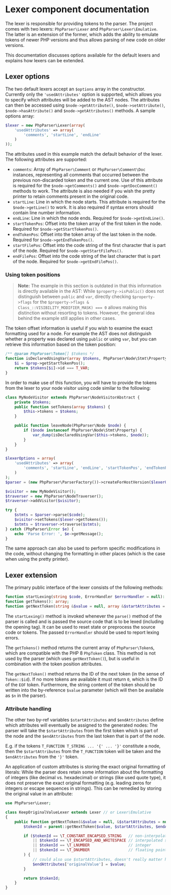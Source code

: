 Lexer component documentation
=============================

The lexer is responsible for providing tokens to the parser. The project comes with two lexers: `PhpParser\Lexer` and
`PhpParser\Lexer\Emulative`. The latter is an extension of the former, which adds the ability to emulate tokens of
newer PHP versions and thus allows parsing of new code on older versions.

This documentation discusses options available for the default lexers and explains how lexers can be extended.

Lexer options
-------------

The two default lexers accept an `$options` array in the constructor. Currently only the `'usedAttributes'` option is
supported, which allows you to specify which attributes will be added to the AST nodes. The attributes can then be
accessed using `$node->getAttribute()`, `$node->setAttribute()`, `$node->hasAttribute()` and `$node->getAttributes()`
methods. A sample options array:

```php
$lexer = new PhpParser\Lexer(array(
    'usedAttributes' => array(
        'comments', 'startLine', 'endLine'
    )
));
```

The attributes used in this example match the default behavior of the lexer. The following attributes are supported:

 * `comments`: Array of `PhpParser\Comment` or `PhpParser\Comment\Doc` instances, representing all comments that occurred
   between the previous non-discarded token and the current one. Use of this attribute is required for the
   `$node->getComments()` and `$node->getDocComment()` methods to work. The attribute is also needed if you wish the pretty
   printer to retain comments present in the original code.
 * `startLine`: Line in which the node starts. This attribute is required for the `$node->getLine()` to work. It is also
   required if syntax errors should contain line number information.
 * `endLine`: Line in which the node ends. Required for `$node->getEndLine()`.
 * `startTokenPos`: Offset into the token array of the first token in the node. Required for `$node->getStartTokenPos()`.
 * `endTokenPos`: Offset into the token array of the last token in the node. Required for `$node->getEndTokenPos()`.
 * `startFilePos`: Offset into the code string of the first character that is part of the node. Required for `$node->getStartFilePos()`.
 * `endFilePos`: Offset into the code string of the last character that is part of the node. Required for `$node->getEndFilePos()`.

### Using token positions

> **Note:** The example in this section is outdated in that this information is directly available in the AST: While
> `$property->isPublic()` does not distinguish between `public` and `var`, directly checking `$property->flags` for
> the `$property->flags & Class_::VISIBILITY_MODIFIER_MASK) === 0` allows making this distinction without resorting to
> tokens. However, the general idea behind the example still applies in other cases.

The token offset information is useful if you wish to examine the exact formatting used for a node. For example the AST
does not distinguish whether a property was declared using `public` or using `var`, but you can retrieve this
information based on the token position:

```php
/** @param PhpParser\Token[] $tokens */
function isDeclaredUsingVar(array $tokens, PhpParser\Node\Stmt\Property $prop) {
    $i = $prop->getStartTokenPos();
    return $tokens[$i]->id === T_VAR;
}
```

In order to make use of this function, you will have to provide the tokens from the lexer to your node visitor using
code similar to the following:

```php
class MyNodeVisitor extends PhpParser\NodeVisitorAbstract {
    private $tokens;
    public function setTokens(array $tokens) {
        $this->tokens = $tokens;
    }

    public function leaveNode(PhpParser\Node $node) {
        if ($node instanceof PhpParser\Node\Stmt\Property) {
            var_dump(isDeclaredUsingVar($this->tokens, $node));
        }
    }
}

$lexerOptions = array(
    'usedAttributes' => array(
        'comments', 'startLine', 'endLine', 'startTokenPos', 'endTokenPos'
    )
);
$parser = (new PhpParser\ParserFactory())->createForHostVersion($lexerOptions);

$visitor = new MyNodeVisitor();
$traverser = new PhpParser\NodeTraverser();
$traverser->addVisitor($visitor);

try {
    $stmts = $parser->parse($code);
    $visitor->setTokens($lexer->getTokens());
    $stmts = $traverser->traverse($stmts);
} catch (PhpParser\Error $e) {
    echo 'Parse Error: ', $e->getMessage();
}
```

The same approach can also be used to perform specific modifications in the code, without changing the formatting in
other places (which is the case when using the pretty printer).

Lexer extension
---------------

The primary public interface of the lexer consists of the following methods:

```php
function startLexing(string $code, ErrorHandler $errorHandler = null): void;
function getTokens(): array;
function getNextToken(string &$value = null, array &$startAttributes = null, array &$endAttributes = null): int;
```

The `startLexing()` method is invoked whenever the `parse()` method of the parser is called and is passed the source
code that is to be lexed (including the opening tag). It can be used to reset state or preprocess the source code or tokens. The
passed `ErrorHandler` should be used to report lexing errors.

The `getTokens()` method returns the current array of `PhpParser\Token`s, which are compatible with the PHP 8 `PhpToken`
class. This method is not used by the parser (which uses `getNextToken()`), but is useful in combination with the token
position attributes.

The `getNextToken()` method returns the ID of the next token (in the sense of `Token::$id`). If no more
tokens are available it must return `0`, which is the ID of the `EOF` token. Furthermore, the string content of the
token should be written into the by-reference `$value` parameter (which will then be available as `$n` in the parser).

### Attribute handling

The other two by-ref variables `$startAttributes` and `$endAttributes` define which attributes will eventually be
assigned to the generated nodes: The parser will take the `$startAttributes` from the first token which is part of the
node and the `$endAttributes` from the last token that is part of the node.

E.g. if the tokens `T_FUNCTION T_STRING ... '{' ... '}'` constitute a node, then the `$startAttributes` from the
`T_FUNCTION` token will be taken and the `$endAttributes` from the `'}'` token.

An application of custom attributes is storing the exact original formatting of literals: While the parser does retain
some information about the formatting of integers (like decimal vs. hexadecimal) or strings (like used quote type), it
does not preserve the exact original formatting (e.g. leading zeros for integers or escape sequences in strings). This
can be remedied by storing the original value in an attribute:

```php
use PhpParser\Lexer;

class KeepOriginalValueLexer extends Lexer // or Lexer\Emulative
{
    public function getNextToken(&$value = null, &$startAttributes = null, &$endAttributes = null) {
        $tokenId = parent::getNextToken($value, $startAttributes, $endAttributes);

        if ($tokenId == \T_CONSTANT_ENCAPSED_STRING   // non-interpolated string
            || $tokenId == \T_ENCAPSED_AND_WHITESPACE // interpolated string
            || $tokenId == \T_LNUMBER                 // integer
            || $tokenId == \T_DNUMBER                 // floating point number
        ) {
            // could also use $startAttributes, doesn't really matter here
            $endAttributes['originalValue'] = $value;
        }

        return $tokenId;
    }
}
```
